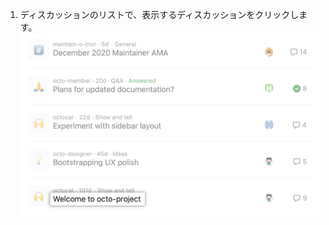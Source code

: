 1. ディスカッションのリストで、表示するディスカッションをクリックします。 ![Discussion in list of discussions for a repository](/assets/images/help/discussions/click-discussion-in-list.png)
